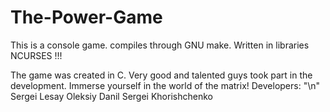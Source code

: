# The-Power-Game
This is a console game.
compiles through GNU make.
Written in libraries NCURSES !!!


The game was created in C. Very good and talented guys took part in the development. Immerse yourself in the world of the matrix!
Developers:
  "\n" Sergei
  Lesay
  Oleksiy
  Danil
  Sergei Khorishchenko


